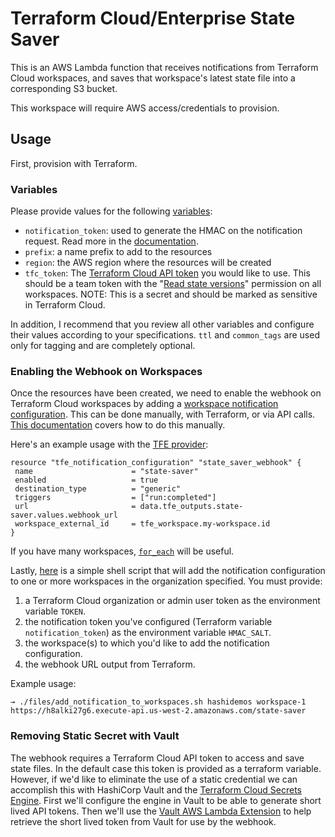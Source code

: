 # Terraform Cloud/Enterprise State Saver

This is an AWS Lambda function that receives notifications from Terraform Cloud workspaces, and saves that workspace's latest state file into a corresponding S3 bucket.

This workspace will require AWS access/credentials to provision.

## Usage

First, provision with Terraform.

### Variables
Please provide values for the following [variables](https://www.terraform.io/docs/language/values/variables.html#assigning-values-to-root-module-variables):
* `notification_token`: used to generate the HMAC on the notification request. Read more in the [documentation](https://developer.hashicorp.com/terraform/cloud-docs/workspaces/settings/notifications#notification-authenticity).
* `prefix`: a name prefix to add to the resources
* `region`: the AWS region where the resources will be created
* `tfc_token`: The [Terraform Cloud API token](https://developer.hashicorp.com/terraform/cloud-docs/users-teams-organizations/api-tokens) you would like to use. This should be a team token with the "[Read state versions](https://developer.hashicorp.com/terraform/cloud-docs/users-teams-organizations/permissions#general-workspace-permissions)" permission on all workspaces. NOTE: This is a secret and should be marked as sensitive in Terraform Cloud. 

In addition, I recommend that you review all other variables and configure their values according to your specifications. `ttl` and `common_tags` are used only for tagging and are completely optional.

### Enabling the Webhook on Workspaces

Once the resources have been created, we need to enable the webhook on Terraform Cloud workspaces by adding a [workspace notification configuration](https://developer.hashicorp.com/terraform/cloud-docs/workspaces/settings/notifications). This can be done manually, with Terraform, or via API calls. [This documentation](https://developer.hashicorp.com/terraform/cloud-docs/workspaces/settings/notifications#creating-a-notification-configuration) covers how to do this manually.

Here's an example usage with the [TFE provider](https://registry.terraform.io/providers/hashicorp/tfe/latest/docs):
```
resource "tfe_notification_configuration" "state_saver_webhook" {
 name                      = "state-saver"
 enabled                   = true
 destination_type          = "generic"
 triggers                  = ["run:completed"]
 url                       = data.tfe_outputs.state-saver.values.webhook_url
 workspace_external_id     = tfe_workspace.my-workspace.id
}
```

If you have many workspaces, [`for_each`](https://developer.hashicorp.com/terraform/language/meta-arguments/for_each) will be useful.

Lastly, [here](./files/add_notification_to_workspaces.sh) is a simple shell script that will add the notification configuration to one or more workspaces in the organization specified. You must provide:
1. a Terraform Cloud organization or admin user token as the environment variable `TOKEN`.
2. the notification token you've configured (Terraform variable `notification_token`) as the environment variable `HMAC_SALT`.
3. the workspace(s) to which you'd like to add the notification configuration.
4. the webhook URL output from Terraform.

Example usage:
```
→ ./files/add_notification_to_workspaces.sh hashidemos workspace-1 https://h8alki27g6.execute-api.us-west-2.amazonaws.com/state-saver
```

### Removing Static Secret with Vault

The webhook requires a Terraform Cloud API token to access and save state files. In the default case this token is provided as a terraform variable. However, if we'd like to eliminate the use of a static credential we can accomplish this with HashiCorp Vault and the [Terraform Cloud Secrets Engine](https://developer.hashicorp.com/vault/docs/secrets/terraform). First we'll configure the engine in Vault to be able to generate short lived API tokens. Then we'll use the [Vault AWS Lambda Extension](https://developer.hashicorp.com/vault/tutorials/app-integration/aws-lambda) to help retrieve the short lived token from Vault for use by the webhook. 